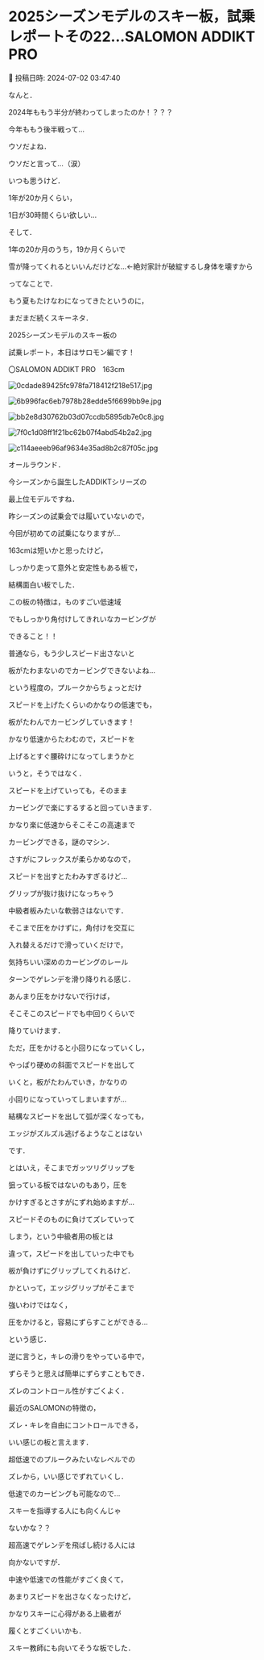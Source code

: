 # 2025シーズンモデルのスキー板，試乗レポートその22…SALOMON ADDIKT PRO

📅 投稿日時: 2024-07-02 03:47:40

なんと．


2024年ももう半分が終わってしまったのか！？？？


今年ももう後半戦って…


ウソだよね．


ウソだと言って…（涙）





いつも思うけど．


1年が20か月くらい，


1日が30時間くらい欲しい…





そして．


1年の20か月のうち，19か月くらいで


雪が降ってくれるといいんだけどな…←絶対家計が破綻するし身体を壊すから





ってなことで．


もう夏もたけなわになってきたというのに，


まだまだ続くスキーネタ．


2025シーズンモデルのスキー板の


試乗レポート，本日はサロモン編です！[]()








〇SALOMON ADDIKT PRO　163cm







![0cdade89425fc978fa718412f218e517.jpg](images/0cdade89425fc978fa718412f218e517.jpg)









![6b996fac6eb7978b28edde5f6699bb9e.jpg](images/6b996fac6eb7978b28edde5f6699bb9e.jpg)









![bb2e8d30762b03d07ccdb5895db7e0c8.jpg](images/bb2e8d30762b03d07ccdb5895db7e0c8.jpg)









![7f0c1d08ff1f21bc62b07f4abd54b2a2.jpg](images/7f0c1d08ff1f21bc62b07f4abd54b2a2.jpg)









![c114aeeeb96af9634e35ad8b2c87f05c.jpg](images/c114aeeeb96af9634e35ad8b2c87f05c.jpg)







オールラウンド．





今シーズンから誕生したADDIKTシリーズの


最上位モデルですね．





昨シーズンの試乗会では履いていないので，


今回が初めての試乗になりますが…


163cmは短いかと思ったけど，


しっかり走って意外と安定性もある板で，


結構面白い板でした．





この板の特徴は，ものすごい低速域


でもしっかり角付けしてきれいなカービングが


できること！！





普通なら，もう少しスピード出さないと


板がたわまないのでカービングできないよね…


という程度の，プルークからちょっとだけ


スピードを上げたくらいのかなりの低速でも，


板がたわんでカービングしていきます！





かなり低速からたわむので，スピードを


上げるとすぐ腰砕けになってしまうかと


いうと，そうではなく．


スピードを上げていっても，そのまま


カービングで楽にするすると回っていきます．





かなり楽に低速からそこそこの高速まで


カービングできる，謎のマシン．





さすがにフレックスが柔らかめなので，


スピードを出すとたわみすぎるけど…


グリップが抜け抜けになっちゃう


中級者板みたいな軟弱さはないです．





そこまで圧をかけずに，角付けを交互に


入れ替えるだけで滑っていくだけで，


気持ちいい深めのカービングのレール


ターンでゲレンデを滑り降りれる感じ．





あんまり圧をかけないで行けば，


そこそこのスピードでも中回りくらいで


降りていけます．





ただ，圧をかけると小回りになっていくし，


やっぱり硬めの斜面でスピードを出して


いくと，板がたわんでいき，かなりの


小回りになっていってしまいますが…


結構なスピードを出して弧が深くなっても，


エッジがズルズル逃げるようなことはない


です．





とはいえ，そこまでガッツリグリップを


狙っている板ではないのもあり，圧を


かけすぎるとさすがにずれ始めますが…


スピードそのものに負けてズレていって


しまう，という中級者用の板とは


違って，スピードを出していった中でも


板が負けずにグリップしてくれるけど．


かといって，エッジグリップがそこまで


強いわけではなく，


圧をかけると，容易にずらすことができる…


という感じ．





逆に言うと，キレの滑りをやっている中で，


ずらそうと思えば簡単にずらすこともでき．


ズレのコントロール性がすごくよく．


最近のSALOMONの特徴の，


ズレ・キレを自由にコントロールできる，


いい感じの板と言えます．





超低速でのプルークみたいなレベルでの


ズレから，いい感じでずれていくし．


低速でのカービングも可能なので…


スキーを指導する人にも向くんじゃ


ないかな？？





超高速でゲレンデを飛ばし続ける人には


向かないですが．


中速や低速での性能がすごく良くて，


あまりスピードを出さなくなったけど，


かなりスキーに心得がある上級者が


履くとすごくいいかも．


スキー教師にも向いてそうな板でした．
